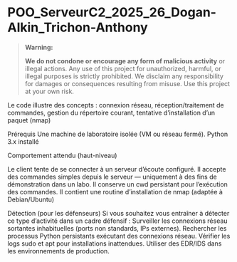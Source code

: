 # POO_ServeurC2_2025_26_Dogan-Alkin_Trichon-Anthony



> **Warning:**
> 
> **We do not condone or encourage any form of malicious activity** or illegal actions. Any use of this project for unauthorized, harmful, or illegal purposes is strictly prohibited. We disclaim any responsibility for damages or consequences resulting from misuse.
Use this project at your own risk.



Le code illustre des concepts : connexion réseau, réception/traitement de commandes, gestion du répertoire courant, tentative d’installation d’un paquet (nmap)

Prérequis
Une machine de laboratoire isolée (VM ou réseau fermé).
Python 3.x installé


Comportement attendu (haut-niveau)

Le client tente de se connecter à un serveur d’écoute configuré.
Il accepte des commandes simples depuis le serveur — uniquement à des fins de démonstration dans un labo.
Il conserve un cwd persistant pour l’exécution des commandes.
Il contient une routine d’installation de nmap (adaptée à Debian/Ubuntu) 


Détection (pour les défenseurs)
Si vous souhaitez vous entraîner à détecter ce type d’activité dans un cadre défensif :
Surveiller les connexions réseau sortantes inhabituelles (ports non standards, IPs externes).
Rechercher les processus Python persistants exécutant des connexions réseau.
Vérifier les logs sudo et apt pour installations inattendues.
Utiliser des EDR/IDS dans les environnements de production.
